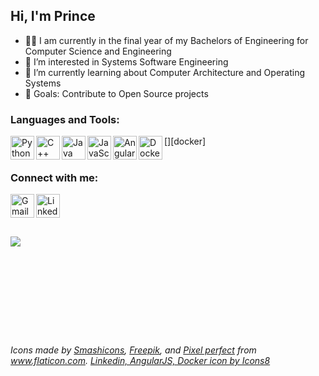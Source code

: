 ## Hi, I'm Prince 
- 🧑‍🎓    I am currently in the final year of my Bachelors of Engineering for Computer Science and Engineering
- 👀    I’m interested in Systems Software Engineering
- 🌱    I’m currently learning about Computer Architecture and Operating Systems
- 🥅    Goals: Contribute to Open Source projects



### Languages and Tools:


[<img align="left" alt="Python" width="38px" src="https://cdn-icons-png.flaticon.com/512/2570/2570575.png" />][python]
[<img align="left" alt="C++" width="38px" src="https://upload.wikimedia.org/wikipedia/commons/thumb/1/18/C_Programming_Language.svg/1200px-C_Programming_Language.svg.png" />][c++]
[<img align="left" alt="Java" width="38px" src="https://cdn-icons-png.flaticon.com/512/3143/3143478.png" />][java]
[<img align="left" alt="JavaScript" width="38px" src="https://cdn-icons-png.flaticon.com/512/1199/1199124.png" />][js]
[<img align="left" alt="Angular" width="38px" src="https://img.icons8.com/color/48/000000/angularjs.png"/>][angular]
[<img align="left" alt="Docker" width="38px" src="https://img.icons8.com/fluency/48/000000/docker.png"/>][docker]
<br />
<br />

### Connect with me:

[<img align="left" alt="Gmail" width="38px" src="https://image.flaticon.com/icons/png/512/281/281786.png" />][mail]
[<img align="left" alt="LinkedIn" width="38px" src="https://img.icons8.com/external-justicon-flat-justicon/64/000000/external-linkedin-social-media-justicon-flat-justicon.png"/>][linkedin]

<br />

<!---
prince-modi/prince-modi is a ✨ special ✨ repository because its `README.md` (this file) appears on your GitHub profile.
You can click the Preview link to take a look at your changes.
--->

<br />
<br />
<br />

<img align="left" src="https://github-readme-stats.vercel.app/api?username=prince-modi&&show_icons=true&title_color=303030&icon_color=ff007f&text_color=808080&bg_color=ffffff" />


[instagram]: https://instagram.com/piirns
[linkedin]: https://www.linkedin.com/in/modi-prince/
[mail]: mailto:princebmodi@gmail.com
[python]: https://www.python.org
[c++]: https://isocpp.org/
[linux]: https://www.linux.org/
[java]: https://www.java.com/en/
[js]: https://www.javascript.com/
[angular]: https://angularjs.org/

<br />
<br />
<br />
<br />
<br />
<br />
<br />
<br />
<br />

###### Icons made by <a href="https://www.flaticon.com/authors/smashicons" title="Smashicons">Smashicons</a>, <a href="https://www.freepik.com" title="Freepik">Freepik</a>, and <a href="https://www.flaticon.com/authors/pixel-perfect" title="Pixel perfect">Pixel perfect</a> from <a href="https://www.flaticon.com/" title="Flaticon">www.flaticon.com</a>. <a href="https://icons8.com/icon/5r7axn9IZ0NL/linkedin">Linkedin, AngularJS, Docker icon by Icons8</a>
